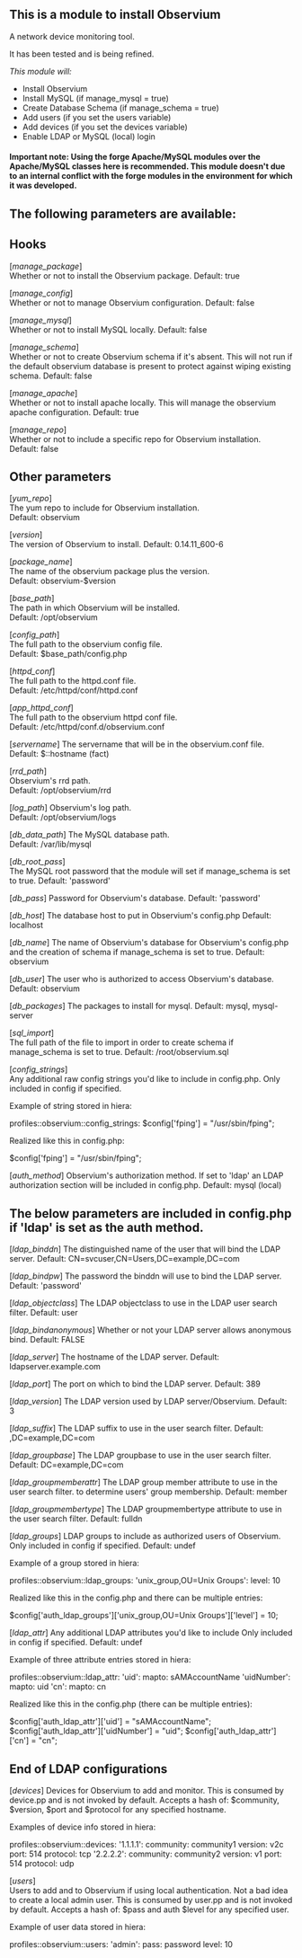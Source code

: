 ## This is a module to install Observium
A network device monitoring tool.

It has been tested and is being refined.

_This module will:_
- Install Observium
- Install MySQL (if manage_mysql = true)
- Create Database Schema (if manage_schema = true)
- Add users (if you set the users variable)
- Add devices (if you set the devices variable)
- Enable LDAP or MySQL (local) login

#### Important note:  Using the forge Apache/MySQL modules over the Apache/MySQL classes here is recommended.  This module doesn't due to an internal conflict with the forge modules in the environment for which it was developed.


## The following parameters are available:

## Hooks

 [*manage_package*]             
  Whether or not to install the Observium package.
  Default: true

 [*manage_config*]               
  Whether or not to manage Observium configuration.
  Default: false

 [*manage_mysql*]               
  Whether or not to install MySQL locally.
  Default: false

 [*manage_schema*]            
  Whether or not to create Observium schema if it's absent.
  This will not run if the default observium database is present
  to protect against wiping existing schema.
  Default: false

 [*manage_apache*]             
  Whether or not to install apache locally.  This will manage
  the observium apache configuration.
  Default: true

 [*manage_repo*]               
  Whether or not to include a specific repo for Observium installation.  
  Default: false

## Other parameters

 [*yum_repo*]               
  The yum repo to include for Observium installation.  
  Default: observium

 [*version*]            
  The version of Observium to install.
  Default: 0.14.11_600-6

 [*package_name*]    
  The name of the observium package plus the version.  
  Default: observium-$version

 [*base_path*]  
  The path in which Observium will be installed.  
  Default: /opt/observium

 [*config_path*]             
  The full path to the observium config file.  
  Default: $base_path/config.php

 [*httpd_conf*]   
  The full path to the httpd.conf file.  
  Default: /etc/httpd/conf/httpd.conf

 [*app_httpd_conf*]             
  The full path to the observium httpd conf file.  
  Default: /etc/httpd/conf.d/observium.conf

 [*servername*]
  The servername that will be in the observium.conf file.  
  Default: $::hostname (fact)

 [*rrd_path*]   
  Observium's rrd path.  
  Default: /opt/observium/rrd

 [*log_path*]
  Observium's log path.  
  Default: /opt/observium/logs

 [*db_data_path*]
  The MySQL database path.  
  Default: /var/lib/mysql

 [*db_root_pass*]     
  The MySQL root password that the module will set if manage_schema
  is set to true.
  Default:  'password'

 [*db_pass*]
  Password for Observium's database.
  Default: 'password'

 [*db_host*]
  The database host to put in Observium's config.php
  Default: localhost

 [*db_name*]
  The name of Observium's database for Observium's config.php and
  the creation of schema if manage_schema is set to true.
  Default: observium

 [*db_user*]
  The user who is authorized to access Observium's database.
  Default: observium

 [*db_packages*]
  The packages to install for mysql.
  Default: mysql, mysql-server

 [*sql_import*]  
  The full path of the file to import in order to create schema
  if manage_schema is set to true.
  Default: /root/observium.sql

 [*config_strings*]  
  Any additional raw config strings you'd like to
  include in config.php.
  Only included in config if specified.

Example of string stored in hiera:

profiles::observium::config_strings:
  $config['fping'] = "/usr/sbin/fping";

Realized like this in config.php:

$config['fping'] = "/usr/sbin/fping";


 [*auth_method*]
  Observium's authorization method.  If set to 'ldap' an LDAP
  authorization section will be included in config.php.
  Default:  mysql (local)

## The below parameters are included in config.php if 'ldap' is set as the auth method.

 [*ldap_binddn*]
  The distinguished name of the user that will bind the LDAP server.
  Default: CN=svcuser,CN=Users,DC=example,DC=com

 [*ldap_bindpw*]
  The password the binddn will use to bind the LDAP server.
  Default:  'password'

 [*ldap_objectclass*]
  The LDAP objectclass to use in the LDAP user search filter.
  Default:  user

 [*ldap_bindanonymous*]
  Whether or not your LDAP server allows anonymous bind.
  Default: FALSE

 [*ldap_server*]
  The hostname of the LDAP server.
  Default: ldapserver.example.com

 [*ldap_port*]
  The port on which to bind the LDAP server.
  Default: 389

 [*ldap_version*]
  The LDAP version used by LDAP server/Observium.
  Default: 3

 [*ldap_suffix*]
  The LDAP suffix to use in the user search filter.
  Default:  ,DC=example,DC=com

 [*ldap_groupbase*]
  The LDAP groupbase to use in the user search filter.
  Default:  DC=example,DC=com

 [*ldap_groupmemberattr*]
  The LDAP group member attribute to use in the user search filter.
  to determine users' group membership.
  Default:  member

 [*ldap_groupmembertype*]
  The LDAP groupmembertype attribute to use in the user search filter.
  Default:  fulldn


 [*ldap_groups*]
  LDAP groups to include as authorized users of Observium.
  Only included in config if specified.
  Default:  undef

Example of a group stored in hiera:

profiles::observium::ldap_groups:
  'unix_group,OU=Unix Groups':
    level: 10

Realized like this in the config.php and there can be multiple entries:

$config['auth_ldap_groups']['unix_group,OU=Unix Groups']['level'] = 10;


 [*ldap_attr*]
  Any additional LDAP attributes you'd like to include
  Only included in config if specified.
  Default:  undef

Example of three attribute entries stored in hiera:

profiles::observium::ldap_attr:
  'uid':
    mapto: sAMAccountName
  'uidNumber':
    mapto: uid
  'cn':
    mapto: cn

Realized like this in the config.php (there can be multiple entries):

$config['auth_ldap_attr']['uid'] = "sAMAccountName";
$config['auth_ldap_attr']['uidNumber'] = "uid";
$config['auth_ldap_attr']['cn'] = "cn";


## End of LDAP configurations

 [*devices*]
  Devices for Observium to add and monitor.
  This is consumed by device.pp and is not
  invoked by default.  Accepts a hash of:
  $community, $version, $port and $protocol for
  any specified hostname.  

Examples of device info stored in hiera:

profiles::observium::devices:
  '1.1.1.1':
    community: community1
    version: v2c
    port: 514
    protocol: tcp
  '2.2.2.2':
    community: community2
    version: v1
    port: 514
    protocol: udp

 [*users*]  
  Users to add and to Observium if using local
  authentication.  Not a bad idea to create a local admin user.
  This is consumed by user.pp and is not
  invoked by default.  Accepts a hash of:
  $pass and auth $level for any specified user.

Example of user data stored in hiera:

profiles::observium::users:
  'admin':
  pass: password
  level: 10

